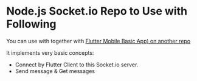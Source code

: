 # Node.js Socket.io Repo to Use with Following

You can use with together with [Flutter Mobile Basic App) on another repo](https://github.com/komnatadeveloper/flutter_socket_client)

It implements very basic concepts:

* Connect by Flutter Client to this Socket.io server.
* Send message & Get messages
